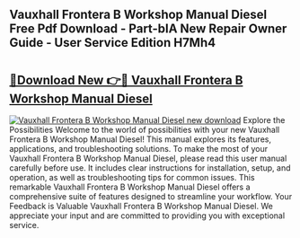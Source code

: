 ## Vauxhall Frontera B Workshop Manual Diesel Free Pdf Download - Part-bIA New Repair Owner Guide - User Service Edition H7Mh4

# <h2><a href="http://bc50932.oget.top/?id=Vauxhall+Frontera+B+Workshop+Manual+Diesel">🔗Download New 👉🔴 Vauxhall Frontera B Workshop Manual Diesel</a></h2>

[![Vauxhall Frontera B Workshop Manual Diesel new download](https://i.imgur.com/5g1atiW.png)](http://bc50932.oget.top/?id=Vauxhall+Frontera+B+Workshop+Manual+Diesel)
Explore the Possibilities Welcome to the world of possibilities with your new Vauxhall Frontera B Workshop Manual Diesel! This manual explores its features, applications, and troubleshooting solutions. To make the most of your Vauxhall Frontera B Workshop Manual Diesel, please read this user manual carefully before use. It includes clear instructions for installation, setup, and operation, as well as troubleshooting tips for common issues. This remarkable Vauxhall Frontera B Workshop Manual Diesel offers a comprehensive suite of features designed to streamline your workflow. Your Feedback is Valuable Vauxhall Frontera B Workshop Manual Diesel. We appreciate your input and are committed to providing you with exceptional service.
